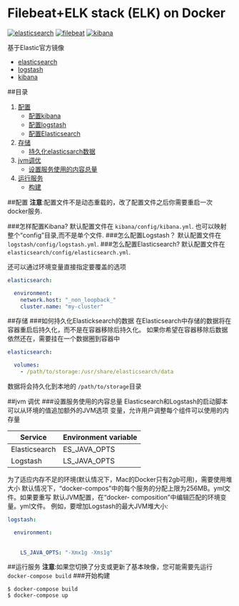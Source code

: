 # Filebeat+ELK stack (ELK) on Docker

[![elasticsearch](https://img.shields.io/badge/elasticsearch-6.4.0-blue.svg)](https://www.elastic.co/)
[![filebeat](https://img.shields.io/badge/filebeat-5.1-brightgreen.svg)](https://www.elastic.co/cn/products/beats/filebeat)
[![kibana](https://img.shields.io/badge/kibana-6.4.0-orange.svg)](https://www.elastic.co/downloads/kibana)

基于Elastic官方镜像
* [elasticsearch](https://github.com/elastic/elasticsearch-docker)
* [logstash](https://github.com/elastic/logstash-docker)
* [kibana](https://github.com/elastic/kibana-docker)

##目录

1.  [配置](#configuration)
    * [配置kibana](#怎样配置kibana?)
    * [配置logstash](#怎么配置logstash？)
    * [配置Elasticsearch](#怎么配置elasticsearch?)
2.  [存储](#存储)
    * [持久化elasticsarch数据](#如何持久化elasticksearch的数据)
3.  [jvm调优](#jvm-调优)
    * [设置服务使用的内容总量](#设置服务使用的内容总量)
4.  [运行服务](#运行服务)
    * [构建](#开始构建)    



##配置
**注意**:配置文件不是动态重载的，改了配置文件之后你需要重启一次docker服务.

###怎样配置Kibana?
默认配置文件在 `kibana/config/kibana.yml`.
也可以映射整个“config”目录,而不是单个文件.
###怎么配置Logstash？
默认配置文件在 `logstash/config/logstash.yml`.
###怎么配置Elasticsearch?
默认配置文件在 `elasticsearch/config/elasticsearch.yml`.

还可以通过环境变量直接指定要覆盖的选项

```yml
elasticsearch:

  environment:
    network.host: "_non_loopback_"
    cluster.name: "my-cluster"
```
##存储
###如何持久化Elasticksearch的数据
在Elasticsearch中存储的数据将在容器重启后持久化，而不是在容器移除后持久化。
如果你希望在容器移除后数据依然还在，需要挂在一个数据圈到容器中

```yml
elasticsearch:

  volumes:
    - /path/to/storage:/usr/share/elasticsearch/data
```

数据将会持久化到本地的 `/path/to/storage`目录

##jvm 调优
###设置服务使用的内容总量
Elasticsearch和Logstash的启动脚本可以从环境的值追加额外的JVM选项
变量，允许用户调整每个组件可以使用的内存量

| Service       | Environment variable |
|---------------|----------------------|
| Elasticsearch | ES_JAVA_OPTS         |
| Logstash      | LS_JAVA_OPTS         |

为了适应内存不足的环境(默认情况下，Mac的Docker只有2gb可用)，需要使用堆大小
默认情况下，“docker-compos”中的每个服务的分配上限为256MB。yml文件。如果要重写
默认JVM配置，在“docker- composition”中编辑匹配的环境变量。yml文件。
例如，要增加Logstash的最大JVM堆大小:

```yml
logstash:

  environment:
  
  
    LS_JAVA_OPTS: "-Xmx1g -Xms1g"
```
##运行服务
**注意**:如果您切换了分支或更新了基本映像，您可能需要先运行`docker-compose build`
###开始构建
```
$ docker-compose build
$ docker-compose up
```